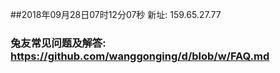 ##2018年09月28日07时12分07秒 新址: 159.65.27.77
### 兔友常见问题及解答: https://github.com/wanggonging/d/blob/w/FAQ.md
